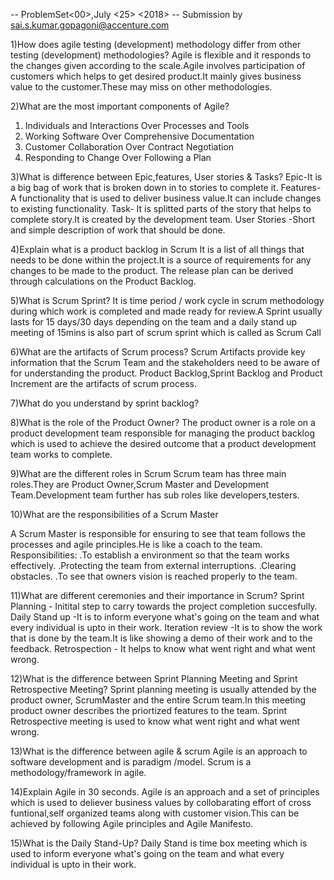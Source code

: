-- ProblemSet<00>,July <25> <2018>
-- Submission by <sai.s.kumar.gopagoni@accenture.com> 

1)How does agile testing (development) methodology differ from other testing (development) methodologies?
Agile is flexible and it responds to the changes given according to the scale.Agile involves participation of customers which helps to
get desired product.It mainly gives business value to the customer.These may miss on other methodologies.

2)What are the most important components of Agile?
1. Individuals and Interactions Over Processes and Tools
2. Working Software Over Comprehensive Documentation
3. Customer Collaboration Over Contract Negotiation
4. Responding to Change Over Following a Plan

3)What is difference between Epic,features, User stories & Tasks?
Epic-It is a big bag of work that is broken down in to stories to complete it.
Features- A functionality that is used to deliver business value.It can include changes to existing functionality.
Task- It is splitted parts of the story that helps to complete story.It is created by the development team.
User Stories -Short and simple description of work that should be done.


4)Explain what is a product backlog in Scrum
It is a list of all things that needs to be done within the project.It is a source of requirements for any changes to be made to the product.
The release plan can be derived through calculations on the Product Backlog.

5)What is Scrum Sprint?
It is time period / work cycle in scrum methodology during which work is completed and made ready for review.A Sprint usually lasts for 15 days/30 days depending
on the team and a daily stand up meeting of 15mins is also part of scrum sprint which is called as Scrum Call

6)What are the artifacts of Scrum process?
Scrum Artifacts provide key information that the Scrum Team and the stakeholders need to be aware of for understanding the product.
Product Backlog,Sprint Backlog and Product Increment are the artifacts of scrum process.

7)What do you understand by sprint backlog?


8)What is the role of the Product Owner?
The product owner is a role on a product development team responsible for managing the product backlog which is used to achieve
the desired outcome that a product development team works to complete. 

9)What are the different roles in Scrum
Scrum team has three main roles.They are Product Owner,Scrum Master and Development Team.Development team further has sub roles like developers,testers.

10)What are the responsibilities of a Scrum Master

A Scrum Master is responsible for ensuring to see that team follows the processes and agile principles.He is like a coach to the team.
Responsibilities:
.To establish a environment so that the team works effectively.
.Protecting the team from external interruptions.
.Clearing obstacles.
.To see that owners vision is reached properly to the team.

11)What are different ceremonies and their importance in Scrum?
Sprint Planning - Initital step to carry towards the project completion succesfully.
Daily Stand up -It is to inform everyone what's going on the team and what every individual is upto in their work.
Iteration review -It is to show the work that is done by the team.It is like showing a demo of their work and to the feedback.
Retrospection - It helps to know what went right and what went wrong.

12)What is the difference between Sprint Planning Meeting and Sprint Retrospective Meeting?
Sprint planning meeting is usually attended by the product owner, ScrumMaster and the entire Scrum team.In this meeting product owner describes the priortized features
to the team.
Sprint Retrospective meeting is used to know what went right and what went wrong.

13)What is the difference between agile & scrum
Agile is an approach to software development and is paradigm /model.
Scrum is a methodology/framework in agile.

14)Explain Agile in 30 seconds.
Agile is an approach and a set of principles which is used to deliever business values by collobarating effort of cross funtional,self organized teams along with
customer vision.This can be achieved by following Agile principles and Agile Manifesto.

15)What is the Daily Stand-Up?
Daily Stand is time box meeting which is used to inform everyone what's going on the team and what every individual is upto in their work.
